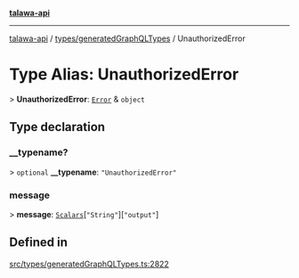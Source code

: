 [**talawa-api**](../../../README.md)

***

[talawa-api](../../../modules.md) / [types/generatedGraphQLTypes](../README.md) / UnauthorizedError

# Type Alias: UnauthorizedError

\> **UnauthorizedError**: [`Error`](Error.md) & `object`

## Type declaration

### \_\_typename?

\> `optional` **\_\_typename**: `"UnauthorizedError"`

### message

\> **message**: [`Scalars`](Scalars.md)\[`"String"`\]\[`"output"`\]

## Defined in

[src/types/generatedGraphQLTypes.ts:2822](https://github.com/PalisadoesFoundation/talawa-api/blob/6bd0fecc1032af2aa70d925c85724d9fec2350f9/src/types/generatedGraphQLTypes.ts#L2822)
